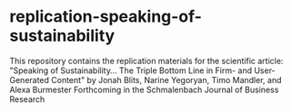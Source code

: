 # replication-speaking-of-sustainability
This repository contains the replication materials for the scientific article:  "Speaking of Sustainability… The Triple Bottom Line in Firm- and User-Generated Content" by Jonah Blits, Narine Yegoryan, Timo Mandler, and Alexa Burmester Forthcoming in the Schmalenbach Journal of Business Research
